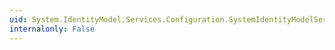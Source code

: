 ```yaml
---
uid: System.IdentityModel.Services.Configuration.SystemIdentityModelServicesSection.FederationConfigurationElements
internalonly: False
---
```

